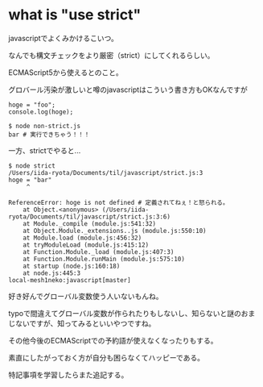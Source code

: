 # what is "use strict"
javascriptでよくみかけるこいつ。

なんでも構文チェックをより厳密（strict）にしてくれるらしい。

ECMAScript5から使えるとのこと。

グロバール汚染が激しいと噂のjavascriptはこういう書き方もOKなんですが
```
hoge = "foo";
console.log(hoge);
```

```
$ node non-strict.js
bar # 実行できちゃう！！！
```

一方、strictでやると...

```
$ node strict
/Users/iida-ryota/Documents/til/javascript/strict.js:3
hoge = "bar"
     ^

ReferenceError: hoge is not defined # 定義されてねぇ！と怒られる。
    at Object.<anonymous> (/Users/iida-ryota/Documents/til/javascript/strict.js:3:6)
    at Module._compile (module.js:541:32)
    at Object.Module._extensions..js (module.js:550:10)
    at Module.load (module.js:456:32)
    at tryModuleLoad (module.js:415:12)
    at Function.Module._load (module.js:407:3)
    at Function.Module.runMain (module.js:575:10)
    at startup (node.js:160:18)
    at node.js:445:3
local-mesh1neko:javascript[master]
```

好き好んでグローバル変数使う人いないもんね。

typoで間違えてグローバル変数が作られたりもしないし、知らないと謎のおまじないですが、知ってみるといいやつですね。

その他今後のECMAScriptでの予約語が使えなくなったりもする。

素直にしたがっておく方が自分も困らなくてハッピーである。

特記事項を学習したらまた追記する。
